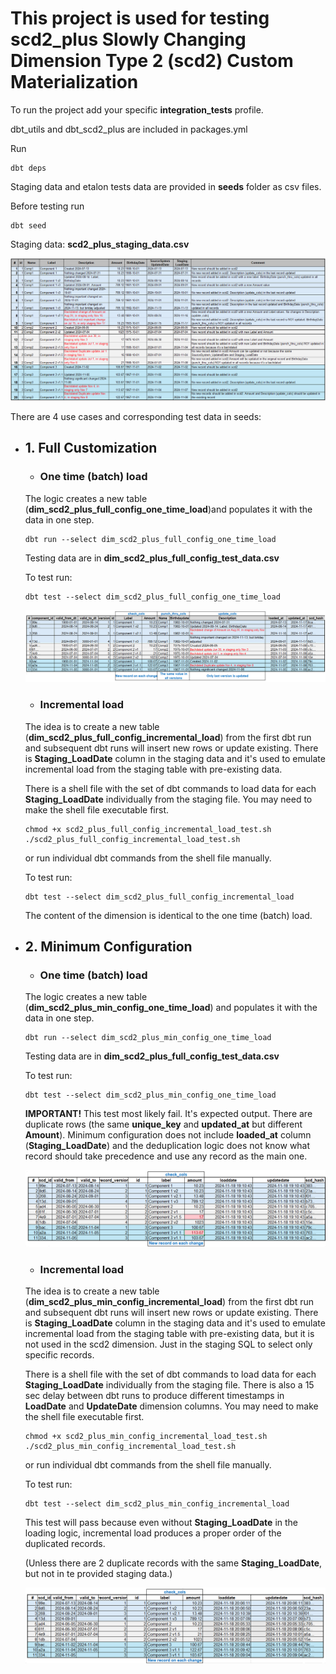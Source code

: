 # This project is used for testing scd2_plus Slowly Changing Dimension Type 2 (scd2) Custom Materialization

To run the project add your specific **integration_tests** profile.

dbt_utils and dbt_scd2_plus are included in packages.yml

Run

```
dbt deps 
```

Staging data and etalon tests data are provided in **seeds** folder as csv files.

Before testing run

```
dbt seed
```

Staging data: **scd2_plus_staging_data.csv**

![img](../images/StagingData.png)

There are 4 use cases and corresponding test data in seeds:

- ## 1. Full Customization
    - ### One time (batch) load

    The logic creates a new table (**dim_scd2_plus_full_config_one_time_load**)and populates it with the data in one step.

    ```
    dbt run --select dim_scd2_plus_full_config_one_time_load
    ```
        
    Testing data are in **dim_scd2_plus_full_config_test_data.csv**

    To test run:

    ```
    dbt test --select dim_scd2_plus_full_config_one_time_load        
    ```
    ![img](../images/scd2_plus_full_config.png)

    - ### Incremental load

    The idea is to create a new table (**dim_scd2_plus_full_config_incremental_load**) from the first dbt run and subsequent dbt runs will insert new rows or update existing. There is **Staging_LoadDate** column in the staging data and it's used to emulate incremental load from the staging table with pre-existing data.

    There is a shell file with the set of dbt commands to load data for each **Staging_LoadDate** individually from the staging file.
    You may need to make the shell file executable first.

    ```
    chmod +x scd2_plus_full_config_incremental_load_test.sh
    ./scd2_plus_full_config_incremental_load_test.sh
    ```
    or run individual dbt commands from the shell file manually.

    To test run:

    ```
    dbt test --select dim_scd2_plus_full_config_incremental_load        
    ```
    The content of the dimension is identical to the one time (batch) load.

- ## 2. Minimum Configuration
    - ### One time (batch) load

    The logic creates a new table (**dim_scd2_plus_min_config_one_time_load**) and populates it with the data in one step.

    ```
    dbt run --select dim_scd2_plus_min_config_one_time_load
    ```
        
    Testing data are in **dim_scd2_plus_full_config_test_data.csv**

    To test run:

    ```
    dbt test --select dim_scd2_plus_min_config_one_time_load        
    ```
    **IMPORTANT!** This test most likely fail. It's expected output. There are duplicate rows (the same **unique_key** and **updated_at** but different **Amount**).
    Minimum configuration does not include **loaded_at** column (**Staging_LoadDate**) and the deduplication logic does not know what record should take precedence and use any record as the main one. 

    ![img](../images/scd2_plus_min_config_one_time_load.png)

    - ### Incremental load

    The idea is to create a new table (**dim_scd2_plus_min_config_incremental_load**) from the first dbt run and subsequent dbt runs will insert new rows or update existing. There is **Staging_LoadDate** column in the staging data and it's used to emulate incremental load from the staging table with pre-existing data, but it is not used in the scd2 dimension. Just in the staging SQL to select only specific records.

    There is a shell file with the set of dbt commands to load data for each **Staging_LoadDate** individually from the staging file. There is also a 15 sec delay between dbt runs to produce different timestamps in **LoadDate** and **UpdateDate** dimension columns.
    You may need to make the shell file executable first.

    ```
    chmod +x scd2_plus_min_config_incremental_load_test.sh
    ./scd2_plus_min_config_incremental_load_test.sh
    ```
    or run individual dbt commands from the shell file manually.

    To test run:

    ```
    dbt test --select dim_scd2_plus_min_config_incremental_load        
    ```        

    This test will pass because even without **Staging_LoadDate** in the loading logic, incremental load produces a proper order of the duplicated records.
	
    (Unless there are 2 duplicate records with the same **Staging_LoadDate**, but not in te provided staging data.)

    ![img](../images/scd2_plus_min_config_incremental_load.png)